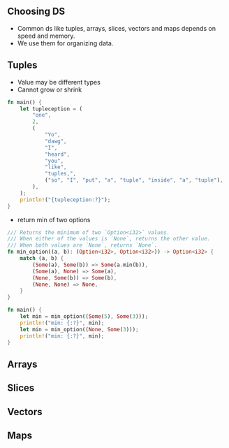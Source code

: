 ## Choosing DS
- Common ds like tuples, arrays, slices, vectors and maps depends on speed and memory.
- We use them for organizing data.
## Tuples
- Value may be different types
- Cannot grow or shrink
```rust
fn main() {
    let tupleception = (
        "one",
        2,
        (
            "Yo",
            "dawg",
            "I",
            "heard",
            "you",
            "like",
            "tuples,",
            ("so", "I", "put", "a", "tuple", "inside", "a", "tuple"),
        ),
    );
    println!("{tupleception:?}");
}

```
- return min of two options
```rust
/// Returns the minimum of two `Option<i32>` values.
/// When either of the values is `None`, returns the other value.
/// When both values are `None`, returns `None`.
fn min_option((a, b): (Option<i32>, Option<i32>)) -> Option<i32> {
    match (a, b) {
        (Some(a), Some(b)) => Some(a.min(b)),
        (Some(a), None) => Some(a),
        (None, Some(b)) => Some(b),
        (None, None) => None,
    }
}

fn main() {
    let min = min_option((Some(5), Some(3)));
    println!("min: {:?}", min);
    let min = min_option((None, Some(3)));
    println!("min: {:?}", min);
}
```
## Arrays
## Slices
## Vectors
## Maps
